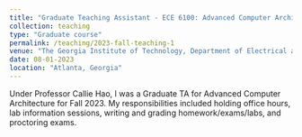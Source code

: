 ```yaml
---
title: "Graduate Teaching Assistant - ECE 6100: Advanced Computer Architecture"
collection: teaching
type: "Graduate course"
permalink: /teaching/2023-fall-teaching-1
venue: "The Georgia Institute of Technology, Department of Electrical and Computer Engineering"
date: 08-01-2023
location: "Atlanta, Georgia"
---
```


Under Professor Callie Hao, I was a Graduate TA for Advanced Computer Architecture for Fall 2023. My responsibilities included holding office hours, lab information sessions, writing and grading homework/exams/labs, and proctoring exams.
